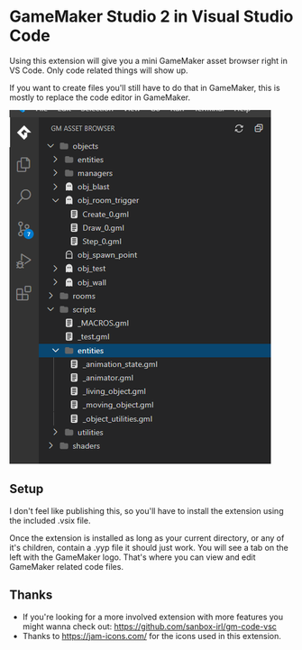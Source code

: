 # GameMaker Studio 2 in Visual Studio Code

Using this extension will give you a mini GameMaker asset browser right in VS Code. Only code related things will show up.

If you want to create files you'll still have to do that in GameMaker, this is mostly to replace the code editor in GameMaker.

![Getting Started](./images/example.png)

## Setup

I don't feel like publishing this, so you'll have to install the extension using the included .vsix file.

Once the extension is installed as long as your current directory, or any of it's children, contain a .yyp file it should just work. You will see a tab on the left with the GameMaker logo. That's where you can view and edit GameMaker related code files.

## Thanks

* If you're looking for a more involved extension with more features you might wanna check out: https://github.com/sanbox-irl/gm-code-vsc
* Thanks to https://jam-icons.com/ for the icons used in this extension.
